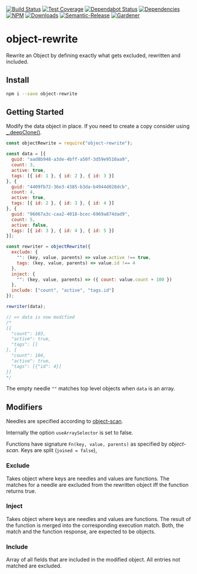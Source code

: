 [![Build Status](https://circleci.com/gh/blackflux/object-rewrite.png?style=shield)](https://circleci.com/gh/blackflux/object-rewrite)
[![Test Coverage](https://img.shields.io/coveralls/blackflux/object-rewrite/master.svg)](https://coveralls.io/github/blackflux/object-rewrite?branch=master)
[![Dependabot Status](https://api.dependabot.com/badges/status?host=github&repo=blackflux/object-rewrite)](https://dependabot.com)
[![Dependencies](https://david-dm.org/blackflux/object-rewrite/status.svg)](https://david-dm.org/blackflux/object-rewrite)
[![NPM](https://img.shields.io/npm/v/object-rewrite.svg)](https://www.npmjs.com/package/object-rewrite)
[![Downloads](https://img.shields.io/npm/dt/object-rewrite.svg)](https://www.npmjs.com/package/object-rewrite)
[![Semantic-Release](https://github.com/blackflux/js-gardener/blob/master/assets/icons/semver.svg)](https://github.com/semantic-release/semantic-release)
[![Gardener](https://github.com/blackflux/js-gardener/blob/master/assets/badge.svg)](https://github.com/blackflux/js-gardener)

# object-rewrite

Rewrite an Object by defining exactly what gets excluded, rewritten and included.

## Install

```bash
npm i --save object-rewrite
```

## Getting Started

Modify the data object in place. If you need to create a copy consider using [_.deepClone()](https://lodash.com/docs/#cloneDeep).

<!-- eslint-disable-next-line import/no-unresolved -->
```js
const objectRewrite = require("object-rewrite");

const data = [{
  guid: "aad8b948-a3de-4bff-a50f-3d59e9510aa9",
  count: 3,
  active: true,
  tags: [{ id: 1 }, { id: 2 }, { id: 3 }]
}, {
  guid: "4409fb72-36e3-4385-b3da-b4944d028dcb",
  count: 4,
  active: true,
  tags: [{ id: 2 }, { id: 3 }, { id: 4 }]
}, {
  guid: "96067a3c-caa2-4018-bcec-6969a874dad9",
  count: 5,
  active: false,
  tags: [{ id: 3 }, { id: 4 }, { id: 5 }]
}];

const rewriter = objectRewrite({
  exclude: {
    "": (key, value, parents) => value.active !== true,
    tags: (key, value, parents) => value.id !== 4
  },
  inject: {
    "": (key, value, parents) => ({ count: value.count + 100 })
  },
  include: ["count", "active", "tags.id"]
});

rewriter(data);

// => data is now modified
/*
[{
  "count": 103,
  "active": true,
  "tags": []
}, {
  "count": 104,
  "active": true,
  "tags": [{"id": 4}]
}]
*/
```

The empty needle `""` matches top level objects when `data` is an array.  

## Modifiers

Needles are specified according to [object-scan](https://github.com/blackflux/object-scan).

Internally the option `useArraySelector` is set to false.

Functions have signature `Fn(key, value, parents)` as specified by *object-scan*. Keys are split (`joined = false`),

### Exclude

Takes object where keys are needles and values are functions. The matches for a needle are excluded from the rewritten object iff the function returns true.

### Inject

Takes object where keys are needles and values are functions. The result of the function is merged into the corresponding execution match. Both, the match and the function response, are expected to be objects.

### Include

Array of all fields that are included in the modified object. All entries not matched are excluded.
